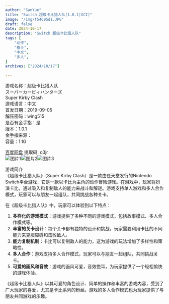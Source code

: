 ```yaml
---
author: "SanYue"
title: "Switch 超级卡比猎人队[1.0.1|XCI]"
image: "/img/f54695d1.JPG"
draft: false
date: 2024-10-17
description: "Switch 超级卡比猎人队"
tags: [
    "动作",
    "格斗",
    "中文",
    "多人",
]
archives: ["2024/10/17"]

---
```


游戏名称：超级卡比猎人队  
スーパーカービィハンターズ  
Super Kirby Clash  
游戏语言：中文  
首发日期：2019-09-05  
解压密码：wing515  
是否有金手指：是  
版本：1.0.1  
金手指来源：  
容量：1.1G

[百度网盘](https://pan.baidu.com/s/1J0uMjxvPSxBl7Je36cOZZQ) 提取码: q3jr  
![图片1](/img/e0539330.JPG)![图片2](/img/7afd22f2.JPG)![图片3](/img/355e29b3.jpg)  

游戏简介  
《超级卡比猎人队》（Super Kirby Clash）是一款由任天堂发行的Nintendo Switch平台游戏，它是一款以卡比为主角的动作冒险游戏。在游戏中，玩家将扮演卡比，通过吸入和复制敌人的能力来战斗和解谜。游戏支持单人游戏和多人合作模式，玩家可以与朋友一起组队，共同挑战各种关卡。

在《超级卡比猎人队》中，玩家可以体验到以下特点：
1. **多样化的游戏模式**：游戏提供了多种不同的游戏模式，包括故事模式、多人合作模式等。
2. **丰富的关卡设计**：每个关卡都有独特的设计和挑战，玩家需要利用卡比的不同能力来克服障碍和击败敌人。
3. **能力复制机制**：卡比可以复制敌人的能力，这为游戏的玩法增加了多样性和策略性。
4. **多人合作**：游戏支持多人合作模式，玩家可以与朋友一起组队，共同挑战关卡。
5. **可爱的画风和音效**：游戏的画风可爱，音效悦耳，为玩家提供了一个轻松愉快的游戏体验。

《超级卡比猎人队》以其可爱的角色设计、简单的操作和丰富的游戏内容，受到了广大玩家的喜爱，尤其是卡比系列的粉丝。游戏的多人合作模式也为玩家提供了与朋友共同游戏的乐趣。